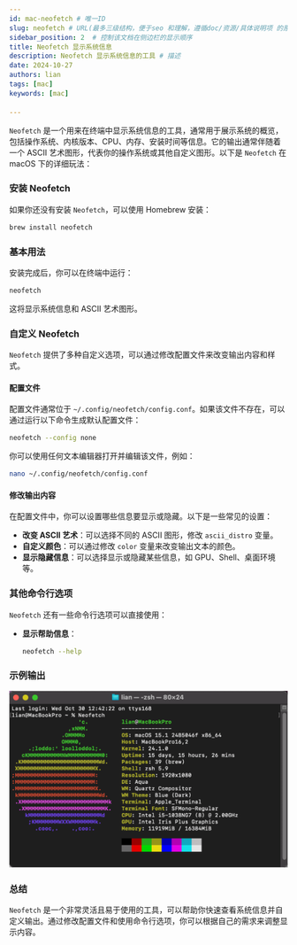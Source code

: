 ```yaml
---
id: mac-neofetch # 唯一ID
slug: neofetch # URL(最多三级结构，便于seo 和理解，遵循doc/资源/具体说明项 的原则)
sidebar_position: 2  # 控制该文档在侧边栏的显示顺序
title: Neofetch 显示系统信息
description: Neofetch 显示系统信息的工具 # 描述
date: 2024-10-27
authors: lian
tags: [mac]
keywords: [mac]

---
```



`Neofetch` 是一个用来在终端中显示系统信息的工具，通常用于展示系统的概览，包括操作系统、内核版本、CPU、内存、安装时间等信息。它的输出通常伴随着一个 ASCII 艺术图形，代表你的操作系统或其他自定义图形。以下是 `Neofetch` 在 macOS 下的详细玩法：

### 安装 Neofetch

如果你还没有安装 `Neofetch`，可以使用 Homebrew 安装：

```bash
brew install neofetch
```

### 基本用法

安装完成后，你可以在终端中运行：

```bash
neofetch
```

这将显示系统信息和 ASCII 艺术图形。

### 自定义 Neofetch

`Neofetch` 提供了多种自定义选项，可以通过修改配置文件来改变输出内容和样式。

#### 配置文件

配置文件通常位于 `~/.config/neofetch/config.conf`。如果该文件不存在，可以通过运行以下命令生成默认配置文件：

```bash
neofetch --config none
```

你可以使用任何文本编辑器打开并编辑该文件，例如：

```bash
nano ~/.config/neofetch/config.conf
```

#### 修改输出内容

在配置文件中，你可以设置哪些信息要显示或隐藏。以下是一些常见的设置：

- **改变 ASCII 艺术**：可以选择不同的 ASCII 图形，修改 `ascii_distro` 变量。
- **自定义颜色**：可以通过修改 `color` 变量来改变输出文本的颜色。
- **显示隐藏信息**：可以选择显示或隐藏某些信息，如 GPU、Shell、桌面环境等。

### 其他命令行选项

`Neofetch` 还有一些命令行选项可以直接使用：


- **显示帮助信息**：
  ```bash
  neofetch --help
  ```

### 示例输出


![neofetch](../img/Neofetch.png)


### 总结

`Neofetch` 是一个非常灵活且易于使用的工具，可以帮助你快速查看系统信息并自定义输出。通过修改配置文件和使用命令行选项，你可以根据自己的需求来调整显示内容。